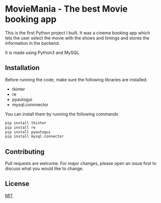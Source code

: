 # MovieMania - The best Movie booking app

This is the first Python project I built. It was a cinema booking app which lets the user select the movie with the shows and timings and stores the information in the backend. 

It is made using Python3 and MySQL.

## Installation

Before running the code, make sure the following libraries are installed.

* tkinter
* re
* pyautogui
* mysql.connnector

You can install them by running the following commands

```bash
pip install tkinter
pip install re
pip install pyautogui
pip install mysql.connector
```

## Contributing

Pull requests are welcome. For major changes, please open an issue first
to discuss what you would like to change.

## License

[MIT](https://choosealicense.com/licenses/mit/)
